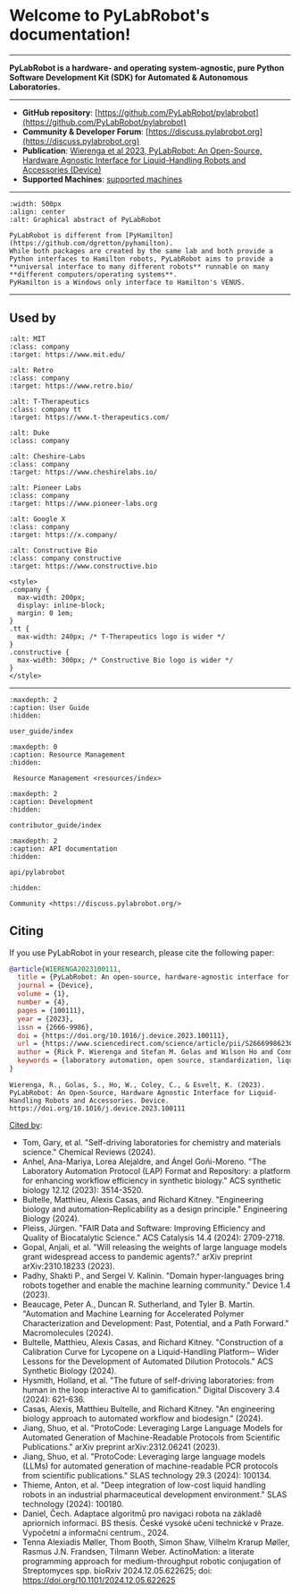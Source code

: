 # Welcome to PyLabRobot's documentation!

<hr>

**PyLabRobot is a hardware- and operating system-agnostic, pure Python Software Development Kit (SDK) for Automated & Autonomous Laboratories.**

<hr>

- **GitHub repository**: [https://github.com/PyLabRobot/pylabrobot](https://github.com/PyLabRobot/pylabrobot)
- **Community & Developer Forum**: [https://discuss.pylabrobot.org](https://discuss.pylabrobot.org)
- **Publication**: [Wierenga et al 2023, PyLabRobot: An Open-Source, Hardware Agnostic Interface for Liquid-Handling Robots and Accessories (Device)](<https://www.cell.com/device/fulltext/S2666-9986(23)00170-9>)
- **Supported Machines**: [supported machines](user_guide/machines.md)

<hr>

```{figure} /img/plr.jpg
:width: 500px
:align: center
:alt: Graphical abstract of PyLabRobot
```

```{note}
PyLabRobot is different from [PyHamilton](https://github.com/dgretton/pyhamilton).
While both packages are created by the same lab and both provide a Python interfaces to Hamilton robots, PyLabRobot aims to provide a **universal interface to many different robots** runnable on many **different computers/operating systems**.
PyHamilton is a Windows only interface to Hamilton's VENUS.
```
<hr>

## Used by

```{image} /img/used_by/logo_mit.jpg
:alt: MIT
:class: company
:target: https://www.mit.edu/
```

```{image} /img/used_by/logo_retrobio.webp
:alt: Retro
:class: company
:target: https://www.retro.bio/
```

```{image} /img/used_by/logo_ttx.jpg
:alt: T-Therapeutics
:class: company tt
:target: https://www.t-therapeutics.com/
```

```{image} /img/used_by/logo_duke.png
:alt: Duke
:class: company
```

```{image} /img/used_by/logo_cheshire_labs.png
:alt: Cheshire-Labs
:class: company
:target: https://www.cheshirelabs.io/
```

```{image} /img/used_by/logo_pioneer_labs.png
:alt: Pioneer Labs
:class: company
:target: https://www.pioneer-labs.org
```

```{image} /img/used_by/logo_x.png
:alt: Google X
:class: company
:target: https://x.company/
```

```{image} /img/used_by/logo_constructive.png
:alt: Constructive Bio
:class: company constructive
:target: https://www.constructive.bio
```

```{raw} html
<style>
.company {
  max-width: 200px;
  display: inline-block;
  margin: 0 1em;
}
.tt {
  max-width: 240px; /* T-Therapeutics logo is wider */
}
.constructive {
  max-width: 300px; /* Constructive Bio logo is wider */
}
</style>
```

<hr>


```{toctree}
:maxdepth: 2
:caption: User Guide
:hidden:

user_guide/index
```

```{toctree}
:maxdepth: 0
:caption: Resource Management
:hidden:

 Resource Management <resources/index>
```

```{toctree}
:maxdepth: 2
:caption: Development
:hidden:

contributor_guide/index
```

```{toctree}
:maxdepth: 2
:caption: API documentation
:hidden:

api/pylabrobot
```

```{toctree}
:hidden:

Community <https://discuss.pylabrobot.org/>
```

## Citing

If you use PyLabRobot in your research, please cite the following paper:

```bibtex
@article{WIERENGA2023100111,
  title = {PyLabRobot: An open-source, hardware-agnostic interface for liquid-handling robots and accessories},
  journal = {Device},
  volume = {1},
  number = {4},
  pages = {100111},
  year = {2023},
  issn = {2666-9986},
  doi = {https://doi.org/10.1016/j.device.2023.100111},
  url = {https://www.sciencedirect.com/science/article/pii/S2666998623001709},
  author = {Rick P. Wierenga and Stefan M. Golas and Wilson Ho and Connor W. Coley and Kevin M. Esvelt},
  keywords = {laboratory automation, open source, standardization, liquid-handling robots},
}
```

```
Wierenga, R., Golas, S., Ho, W., Coley, C., & Esvelt, K. (2023). PyLabRobot: An Open-Source, Hardware Agnostic Interface for Liquid-Handling Robots and Accessories. Device. https://doi.org/10.1016/j.device.2023.100111
```

[Cited by](https://scholar.google.com/scholar?cites=4498189371108132583):

- Tom, Gary, et al. "Self-driving laboratories for chemistry and materials science." Chemical Reviews (2024).
- Anhel, Ana-Mariya, Lorea Alejaldre, and Ángel Goñi-Moreno. "The Laboratory Automation Protocol (LAP) Format and Repository: a platform for enhancing workflow efficiency in synthetic biology." ACS synthetic biology 12.12 (2023): 3514-3520.
- Bultelle, Matthieu, Alexis Casas, and Richard Kitney. "Engineering biology and automation–Replicability as a design principle." Engineering Biology (2024).
- Pleiss, Jürgen. "FAIR Data and Software: Improving Efficiency and Quality of Biocatalytic Science." ACS Catalysis 14.4 (2024): 2709-2718.
- Gopal, Anjali, et al. "Will releasing the weights of large language models grant widespread access to pandemic agents?." arXiv preprint arXiv:2310.18233 (2023).
- Padhy, Shakti P., and Sergei V. Kalinin. "Domain hyper-languages bring robots together and enable the machine learning community." Device 1.4 (2023).
- Beaucage, Peter A., Duncan R. Sutherland, and Tyler B. Martin. "Automation and Machine Learning for Accelerated Polymer Characterization and Development: Past, Potential, and a Path Forward." Macromolecules (2024).
- Bultelle, Matthieu, Alexis Casas, and Richard Kitney. "Construction of a Calibration Curve for Lycopene on a Liquid-Handling Platform─ Wider Lessons for the Development of Automated Dilution Protocols." ACS Synthetic Biology (2024).
- Hysmith, Holland, et al. "The future of self-driving laboratories: from human in the loop interactive AI to gamification." Digital Discovery 3.4 (2024): 621-636.
- Casas, Alexis, Matthieu Bultelle, and Richard Kitney. "An engineering biology approach to automated workflow and biodesign." (2024).
- Jiang, Shuo, et al. "ProtoCode: Leveraging Large Language Models for Automated Generation of Machine-Readable Protocols from Scientific Publications." arXiv preprint arXiv:2312.06241 (2023).
- Jiang, Shuo, et al. "ProtoCode: Leveraging large language models (LLMs) for automated generation of machine-readable PCR protocols from scientific publications." SLAS technology 29.3 (2024): 100134.
- Thieme, Anton, et al. "Deep integration of low-cost liquid handling robots in an industrial pharmaceutical development environment." SLAS technology (2024): 100180.
- Daniel, Čech. Adaptace algoritmů pro navigaci robota na základě apriorních informací. BS thesis. České vysoké učení technické v Praze. Vypočetní a informační centrum., 2024.
- Tenna Alexiadis Møller, Thom Booth, Simon Shaw, Vilhelm Krarup Møller, Rasmus J.N. Frandsen, Tilmann Weber. ActinoMation: a literate programming approach for medium-throughput robotic conjugation of Streptomyces spp. bioRxiv 2024.12.05.622625; doi: https://doi.org/10.1101/2024.12.05.622625
